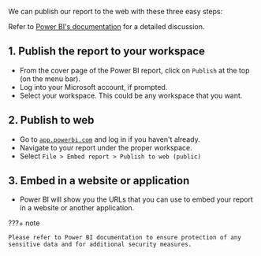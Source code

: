 We can publish our report to the web with these three easy steps:

Refer to [Power BI's documentation](https://docs.microsoft.com/en-us/power-bi/collaborate-share/service-publish-to-web#create-embed-codes-with-publish-to-web) for a detailed discussion.

## 1. Publish the report to your workspace

- From the cover page of the Power BI report, click on `Publish` at the top (on the menu bar).
- Log into your Microsoft account, if prompted.
- Select your workspace. This could be any workspace that you want.


## 2. Publish to web

- Go to [`app.powerbi.com`](https://app.powerbi.com) and log in if you haven't already.
- Navigate to your report under the proper workspace.
- Select `File > Embed report > Publish to web (public)`


## 3. Embed in a website or application

- Power BI will show you the URLs that you can use to embed your report in a website or another application.

???+ note

    Please refer to Power BI documentation to ensure protection of any sensitive data and for additional security measures.